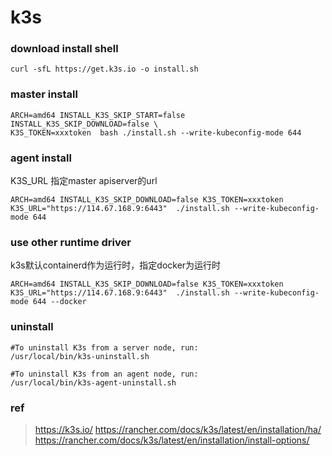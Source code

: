 # k3s

### download install shell

```
curl -sfL https://get.k3s.io -o install.sh
```
### master install
```
ARCH=amd64 INSTALL_K3S_SKIP_START=false INSTALL_K3S_SKIP_DOWNLOAD=false \
K3S_TOKEN=xxxtoken  bash ./install.sh --write-kubeconfig-mode 644

```

### agent install

K3S_URL 指定master apiserver的url

```
ARCH=amd64 INSTALL_K3S_SKIP_DOWNLOAD=false K3S_TOKEN=xxxtoken  K3S_URL="https://114.67.168.9:6443"  ./install.sh --write-kubeconfig-mode 644

```

### use other runtime driver

k3s默认containerd作为运行时，指定docker为运行时

```
ARCH=amd64 INSTALL_K3S_SKIP_DOWNLOAD=false K3S_TOKEN=xxxtoken  K3S_URL="https://114.67.168.9:6443"  ./install.sh --write-kubeconfig-mode 644 --docker
```

### uninstall

```
#To uninstall K3s from a server node, run:
/usr/local/bin/k3s-uninstall.sh

#To uninstall K3s from an agent node, run:
/usr/local/bin/k3s-agent-uninstall.sh
```








### ref
>https://k3s.io/
>https://rancher.com/docs/k3s/latest/en/installation/ha/
>https://rancher.com/docs/k3s/latest/en/installation/install-options/


